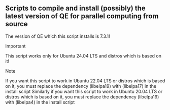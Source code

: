 ## Scripts to compile and install (possibly) the latest version of QE for parallel computing from source

The version of QE which this script installs is 7.3.1!

> [!IMPORTANT]  
> This script works only for Ubuntu 24.04 LTS and distros which is based on it!

> [!NOTE]  
> If you want this script to work in Ubuntu 22.04 LTS or distros which is based on it, you must replace the dependency (libelpa19) with (libelpa17) in the install script
> Similarly if you want this script to work in Ubuntu 20.04 LTS or distros which is based on it, you must replace the dependency (libelpa19) with (libelpa4) in the install script
